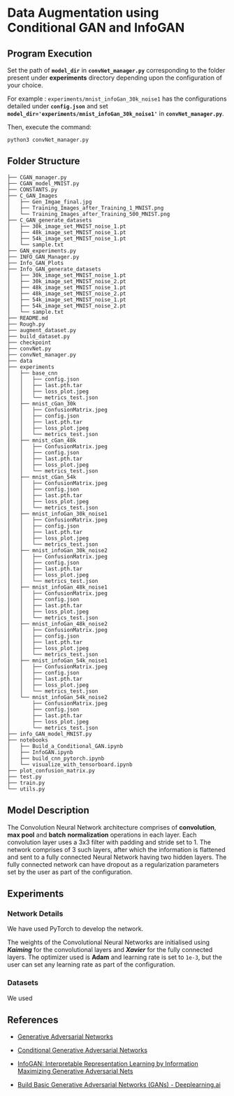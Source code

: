 # Data Augmentation using Conditional GAN and InfoGAN

## Program Execution

Set the path of **`model_dir`** in  **`convNet_manager.py`** corresponding to the folder present under **experiments** directory depending upon the configuration of your choice.

For example : `experiments/mnist_infoGan_30k_noise1` has the configurations detailed under **`config.json`** and set **`model_dir='experiments/mnist_infoGan_30k_noise1'`** in **`convNet_manager.py`**.

Then, execute the command:

```shell
python3 convNet_manager.py
```



## Folder Structure

```shell
├── CGAN_manager.py
├── CGAN_model_MNIST.py
├── CONSTANTS.py
├── C_GAN_Images
│   ├── Gen_Imgae_final.jpg
│   ├── Training_Images_after_Training_1_MNIST.png
│   └── Training_Images_after_Training_500_MNIST.png
├── C_GAN_generate_datasets
│   ├── 30k_image_set_MNIST_noise_1.pt
│   ├── 48k_image_set_MNIST_noise_1.pt
│   ├── 54k_image_set_MNIST_noise_1.pt
│   └── sample.txt
├── GAN_experiments.py
├── INFO_GAN_Manager.py
├── Info_GAN_Plots
├── Info_GAN_generate_datasets
│   ├── 30k_image_set_MNIST_noise_1.pt
│   ├── 30k_image_set_MNIST_noise_2.pt
│   ├── 48k_image_set_MNIST_noise_1.pt
│   ├── 48k_image_set_MNIST_noise_2.pt
│   ├── 54k_image_set_MNIST_noise_1.pt
│   ├── 54k_image_set_MNIST_noise_2.pt
│   └── sample.txt
├── README.md
├── Rough.py
├── augment_dataset.py
├── build_dataset.py
├── checkpoint
├── convNet.py
├── convNet_manager.py
├── data
├── experiments
│   ├── base_cnn
│   │   ├── config.json
│   │   ├── last.pth.tar
│   │   ├── loss_plot.jpeg
│   │   └── metrics_test.json
│   ├── mnist_cGan_30k
│   │   ├── ConfusionMatrix.jpeg
│   │   ├── config.json
│   │   ├── last.pth.tar
│   │   ├── loss_plot.jpeg
│   │   └── metrics_test.json
│   ├── mnist_cGan_48k
│   │   ├── ConfusionMatrix.jpeg
│   │   ├── config.json
│   │   ├── last.pth.tar
│   │   ├── loss_plot.jpeg
│   │   └── metrics_test.json
│   ├── mnist_cGan_54k
│   │   ├── ConfusionMatrix.jpeg
│   │   ├── config.json
│   │   ├── last.pth.tar
│   │   ├── loss_plot.jpeg
│   │   └── metrics_test.json
│   ├── mnist_infoGan_30k_noise1
│   │   ├── ConfusionMatrix.jpeg
│   │   ├── config.json
│   │   ├── last.pth.tar
│   │   ├── loss_plot.jpeg
│   │   └── metrics_test.json
│   ├── mnist_infoGan_30k_noise2
│   │   ├── ConfusionMatrix.jpeg
│   │   ├── config.json
│   │   ├── last.pth.tar
│   │   ├── loss_plot.jpeg
│   │   └── metrics_test.json
│   ├── mnist_infoGan_48k_noise1
│   │   ├── ConfusionMatrix.jpeg
│   │   ├── config.json
│   │   ├── last.pth.tar
│   │   ├── loss_plot.jpeg
│   │   └── metrics_test.json
│   ├── mnist_infoGan_48k_noise2
│   │   ├── ConfusionMatrix.jpeg
│   │   ├── config.json
│   │   ├── last.pth.tar
│   │   ├── loss_plot.jpeg
│   │   └── metrics_test.json
│   ├── mnist_infoGan_54k_noise1
│   │   ├── ConfusionMatrix.jpeg
│   │   ├── config.json
│   │   ├── last.pth.tar
│   │   ├── loss_plot.jpeg
│   │   └── metrics_test.json
│   └── mnist_infoGan_54k_noise2
│       ├── ConfusionMatrix.jpeg
│       ├── config.json
│       ├── last.pth.tar
│       ├── loss_plot.jpeg
│       └── metrics_test.json
├── info_GAN_model_MNIST.py
├── notebooks
│   ├── Build_a_Conditional_GAN.ipynb
│   ├── InfoGAN.ipynb
│   ├── build_cnn_pytorch.ipynb
│   └── visualize_with_tensorboard.ipynb
├── plot_confusion_matrix.py
├── test.py
├── train.py
└── utils.py

```



## Model Description

The Convolution Neural Network architecture comprises of **convolution**, **max pool** and **batch** **normalization** operations in each layer. Each convolution layer uses a 3x3 filter with padding and stride set to 1. The network comprises of 3 such layers, after which the information is flattened and sent to a fully connected Neural Network having two hidden layers. The fully connected network can have dropout as a regularization parameters set by the user as part of the configuration.



## Experiments

### Network Details

We have used PyTorch to develop the network. 

The weights of the Convolutional Neural Networks are initialised using ***Kaiming*** for the convolutional layers and ***Xavier*** for the fully connected layers. The optimizer used is **Adam** and learning rate is set to `1e-3`, but the user can set any learning rate as part of the configuration. 

### Datasets

We used 

## References

- [Generative Adversarial Networks](https://arxiv.org/pdf/1406.2661.pdf)

- [Conditional Generative Adversarial Networks](https://arxiv.org/pdf/1411.1784.pdf)

- [InfoGAN: Interpretable Representation Learning by Information Maximizing Generative Adversarial Nets](https://arxiv.org/abs/1606.03657)

- [Build Basic Generative Adversarial Networks (GANs) - Deeplearning.ai](https://www.coursera.org/learn/build-basic-generative-adversarial-networks-gans)

